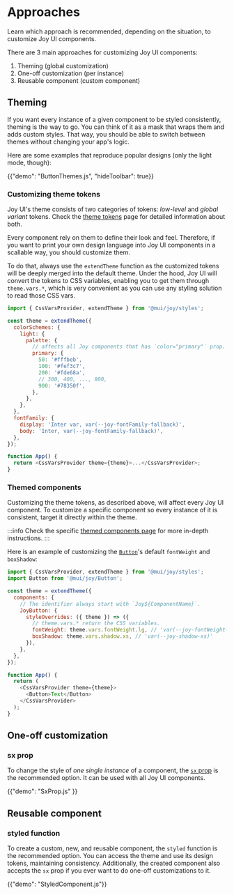 # Approaches

<p class="description">Learn which approach is recommended, depending on the situation, to customize Joy UI components.</p>

<!-- The purpose of this page is to give the overall customization alternatives to developers without providing too much details -->
<!-- Some examples and demos are provided to give the sense of what it looks like and then lead each part to another page for more technical details and more examples -->

There are 3 main approaches for customizing Joy UI components:

1. Theming (global customization)
2. One-off customization (per instance)
3. Reusable component (custom component)

## Theming

If you want every instance of a given component to be styled consistently, theming is the way to go.
You can think of it as a mask that wraps them and adds custom styles.
That way, you should be able to switch between themes without changing your app's logic.

Here are some examples that reproduce popular designs (only the light mode, though):

{{"demo": "ButtonThemes.js", "hideToolbar": true}}

### Customizing theme tokens

Joy UI's theme consists of two categories of tokens: _low-level_ and _global variant_ tokens.
Check the [theme tokens](/joy-ui/customization/theme-tokens/) page for detailed information about both.

Every component rely on them to define their look and feel.
Therefore, if you want to print your own design language into Joy UI components in a scallable way, you should customize them.

To do that, always use the `extendTheme` function as the customized tokens will be deeply merged into the default theme.
Under the hood, Joy UI will convert the tokens to CSS variables, enabling you to get them through `theme.vars.*`, which is very convenient as you can use any styling solution to read those CSS vars.

```js
import { CssVarsProvider, extendTheme } from '@mui/joy/styles';

const theme = extendTheme({
  colorSchemes: {
    light: {
      palette: {
        // affects all Joy components that has `color="primary"` prop.
        primary: {
          50: '#fffbeb',
          100: '#fef3c7',
          200: '#fde68a',
          // 300, 400, ..., 800,
          900: '#78350f',
        },
      },
    },
  },
  fontFamily: {
    display: 'Inter var, var(--joy-fontFamily-fallback)',
    body: 'Inter, var(--joy-fontFamily-fallback)',
  },
});

function App() {
  return <CssVarsProvider theme={theme}>...</CssVarsProvider>;
}
```

### Themed components

Customizing the theme tokens, as described above, will affect every Joy UI component.
To customize a specific component so every instance of it is consistent, target it directly within the theme.

:::info
Check the specific [themed components page](/joy-ui/customization/themed-components/) for more in-depth instructions.
:::

Here is an example of customizing the [`Button`](/joy-ui/react-button/)'s default `fontWeight` and `boxShadow`:

```js
import { CssVarsProvider, extendTheme } from '@mui/joy/styles';
import Button from '@mui/joy/Button';

const theme = extendTheme({
  components: {
    // The identifier always start with `Joy${ComponentName}`.
    JoyButton: {
      styleOverrides: ({ theme }) => ({
        // theme.vars.* return the CSS variables.
        fontWeight: theme.vars.fontWeight.lg, // 'var(--joy-fontWeight-lg)'
        boxShadow: theme.vars.shadow.xs, // 'var(--joy-shadow-xs)'
      }),
    },
  },
});

function App() {
  return (
    <CssVarsProvider theme={theme}>
      <Button>Text</Button>
    </CssVarsProvider>
  );
}
```

## One-off customization

### sx prop

To change the style of _one single instance_ of a component, the [`sx` prop](/system/basics/#the-sx-prop) is the recommended option.
It can be used with all Joy UI components.

{{"demo": "SxProp.js" }}

## Reusable component

### styled function

To create a custom, new, and reusable component, the `styled` function is the recommended option.
You can access the theme and use its design tokens, maintaining consistency.
Additionally, the created component also accepts the `sx` prop if you ever want to do one-off customizations to it.

{{"demo": "StyledComponent.js"}}
